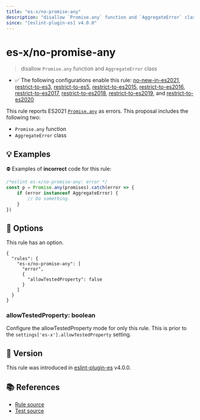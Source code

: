 ```yaml
---
title: "es-x/no-promise-any"
description: "disallow `Promise.any` function and `AggregateError` class"
since: "[eslint-plugin-es] v4.0.0"
---
```


# es-x/no-promise-any
> disallow `Promise.any` function and `AggregateError` class

- ✅ The following configurations enable this rule: [no-new-in-es2021], [restrict-to-es3], [restrict-to-es5], [restrict-to-es2015], [restrict-to-es2016], [restrict-to-es2017], [restrict-to-es2018], [restrict-to-es2019], and [restrict-to-es2020]

This rule reports ES2021 [`Promise.any`](https://github.com/tc39/proposal-promise-any) as errors.
This proposal includes the following two:

- `Promise.any` function
- `AggregateError` class

## 💡 Examples

⛔ Examples of **incorrect** code for this rule:

<eslint-playground type="bad">

```js
/*eslint es-x/no-promise-any: error */
const p = Promise.any(promises).catch(error => {
    if (error instanceof AggregateError) {
        // Do something.
    }
})
```

</eslint-playground>

## 🔧 Options

This rule has an option.

```jsonc
{
  "rules": {
    "es-x/no-promise-any": [
      "error",
      {
        "allowTestedProperty": false
      }
    ]
  }
}
```

### allowTestedProperty: boolean

Configure the allowTestedProperty mode for only this rule.
This is prior to the `settings['es-x'].allowTestedProperty` setting.

## 🚀 Version

This rule was introduced in [eslint-plugin-es] v4.0.0.

[eslint-plugin-es]: https://github.com/mysticatea/eslint-plugin-es

## 📚 References

- [Rule source](https://github.com/eslint-community/eslint-plugin-es-x/blob/master/lib/rules/no-promise-any.js)
- [Test source](https://github.com/eslint-community/eslint-plugin-es-x/blob/master/tests/lib/rules/no-promise-any.js)

[no-new-in-es2021]: ../configs/index.md#no-new-in-es2021
[restrict-to-es3]: ../configs/index.md#restrict-to-es3
[restrict-to-es5]: ../configs/index.md#restrict-to-es5
[restrict-to-es2015]: ../configs/index.md#restrict-to-es2015
[restrict-to-es2016]: ../configs/index.md#restrict-to-es2016
[restrict-to-es2017]: ../configs/index.md#restrict-to-es2017
[restrict-to-es2018]: ../configs/index.md#restrict-to-es2018
[restrict-to-es2019]: ../configs/index.md#restrict-to-es2019
[restrict-to-es2020]: ../configs/index.md#restrict-to-es2020
